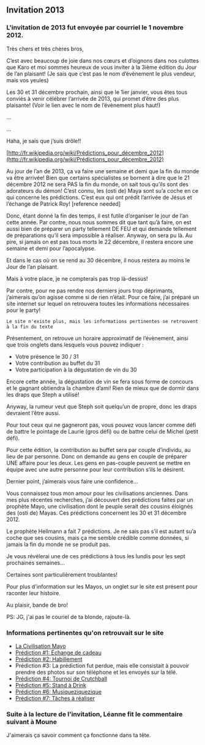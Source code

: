 ## Invitation 2013

### L'invitation de 2013 fut envoyée par courriel le 1 novembre 2012. 

Très chers et très chères bros,

C’est avec beaucoup de joie dans nos cœurs et d’oignons dans nos culottes que Karo et moi sommes heureux de vous inviter à la 3ième édition du Jour de l’an plaisant! (Je sais que c’est pas le nom d’évènement le plus vendeur, mais vos yeules)

Les 30 et 31 décembre prochain, ainsi que le 1ier janvier, vous êtes tous conviés à venir célébrer l’arrivée de 2013, qui promet d’être des plus plaisante! (Voir le lien avec le nom de l’évènement plus haut!)

…

…

Haha, je sais que j’suis drôle!!

[http://fr.wikipedia.org/wiki/Prédictions_pour_décembre_2012](http://fr.wikipedia.org/wiki/Prédictions_pour_décembre_2012)

Au jour de l’an de 2013, ça va faire une semaine et demi que la fin du monde va être arrivée! Bien que certains spécialistes se bornent à dire que le 21 décembre 2012 ne sera PAS la fin du monde, on sait tous qu’ils sont des adorateurs du démon! C’est connu, les (osti de) Maya sont su’a coche en ce qui concerne les prédictions. C’est eux qui ont prédit l’arrivée de Jésus et l’échange de Patrick Roy! [reference needed]

Donc, étant donné la fin des temps, il est futile d’organiser le jour de l’an cette année. Par contre, nous nous sommes dit que tant qu’à faire, on est aussi bien de préparer un party tellement DE FEU et qui demande tellement de préparations qu’il sera impossible à réaliser. Anyway, on sera pu là. Au pire, si jamais on est pas tous morts le 22 décembre, il restera encore une semaine et demi pour l’apocalypse.

Et dans le cas où on se rend au 30 décembre, il nous restera au moins le Jour de l’an plaisant.

Mais à votre place, je ne compterais pas trop là-dessus!

Par contre, pour ne pas rendre nos derniers jours trop déprimants, j’aimerais qu’on agisse comme si de rien n’était. Pour ce faire, j’ai préparé un site internet sur lequel on retrouvera toutes les informations nécessaires pour le party!

```
Le site n'existe plus, mais les informations pertinentes se retrouvent à la fin du texte
```

Présentement, on retrouve un horaire approximatif de l’évènement, ainsi que trois onglets dans lesquels vous pouvez indiquer :
- Votre présence le 30 / 31
- Votre contribution au buffet du 31
- Votre participation à la dégustation de vin du 30

Encore cette année, la dégustation de vin se fera sous forme de concours et le gagnant obtiendra la chambre d’ami! Rien de mieux que de dormir dans les draps que Steph a utilisé!

Anyway, la rumeur veut que Steph soit quelqu’un de propre, donc les draps devraient l’être aussi.

Pour tout ceux qui ne gagneront pas, vous pouvez vous lancer comme défi de battre le pointage de Laurie (gros défi) ou de battre celui de Michel (petit défi).

Pour cette édition, la contribution au buffet sera par couple d’individu, au lieu de par personne. Donc on demande au gens en couple de préparer UNE affaire pour les deux. Les gens en pas-couple peuvent se mettre en équipe avec une autre personne pour leur contribution s’ils le désirent.

Dernier point, j’aimerais vous faire une confidence…

Vous connaissez tous mon amour pour les civilisations anciennes. Dans mes plus récentes recherches, j’ai découvert des prédictions faites par un prophète Mayo, une civilisation dont le peuple serait des cousins éloignés des (osti de) Mayas. Ces prédictions concernent les 30 et 31 décembre 2012.

Le prophète Hellmann a fait 7 prédictions. Je ne sais pas s’il est autant su’a coche que ses cousins, mais ça me semble crédible comme données, si jamais la fin du monde ne se produit pas.

Je vous révélerai une de ces prédictions à tous les lundis pour les sept prochaines semaines…

Certaines sont particulièrement troublantes!

Pour plus d'information sur les Mayos, un onglet sur le site est présent pour raconter leur histoire.

Au plaisir, bande de bro!

PS: JG, j'ai pas le couriel de ta blonde, rajoute-là.

### Informations pertinentes qu'on retrouvait sur le site
- [La Civilisation Mayo](jdl2013_civilisationmayo.md)
- [Prédiction #1: Échange de cadeau](jdl2013_prediction1.md)
- [Prédiction #2: Habillement](jdl2013_prediction2.md)
- Prédiction #3: La prédiction fut perdue, mais elle consistait à pouvoir prendre des photos sur son téléphone et les envoyés sur la télé.
- [Prédiction #4: Tournoi de Crutchball](jdl2013_prediction4.md)
- [Prédiction #5: Stand à Drink](jdl2013_prediction5.md)
- [Prédiction #6: Musiqueziquezique](jdl2013_prediction6.md)
- [Prédiction #7: Tâches à réaliser](jdl2013_prediction7.md)

### Suite à la lecture de l'invitation, Léanne fit le commentaire suivant à Moune

J'aimerais ça savoir comment ça fonctionne dans ta tête.
